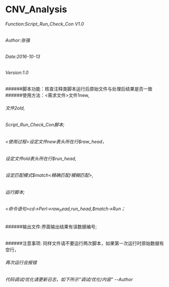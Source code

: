 # CNV_Analysis
######					Function:Script_Run_Check_Con V1.0
######						Author:张强
######						Date:2016-10-13
######						Version:1.0
######脚本功能：核查注释类脚本运行后原始文件与处理后结果是否一致
######使用方法：<需求文件>文件1new,
######					 文件2old,
######					 Script_Run_Check_Con脚本;
######		   <使用过程>设定文件new表头所在行$raw_head，
######					 设定文件old表头所在行$run_head,
######					 设定匹配模式$match<精确匹配/模糊匹配>,
######					 运行脚本;
######
######		   <命令语句>cd->Perl->$raw_head,$run_head,$match->Run；
######
######输出文件:界面输出结果有误数据编号;
######
######注意事项: 同样文件请不要运行两次脚本，如果第一次运行时原始数据有空行，
######		   再次运行会报错
######		   代码调试/优化请更新日志，如下所示“调试/优化/内容” --Author
